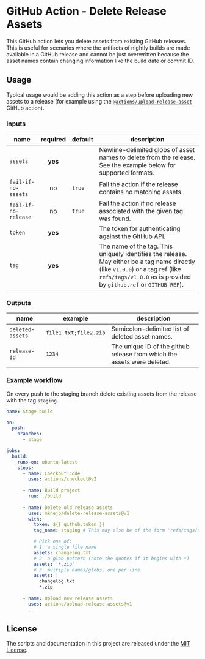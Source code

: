 # GitHub Action - Delete Release Assets

This GitHub action lets you delete assets from existing GitHub releases. This is useful for scenarios where the artifacts of nightly builds are made available in a GitHub release and cannot be just overwritten because the asset names contain changing information like the build date or commit ID.

## Usage

Typical usage would be adding this action as a step before uploading new assets to a release (for example using the [`@actions/upload-release-asset`](https://www.github.com/actions/upload-release-asset) GitHub action).

### Inputs

| name                 | required | default | description                                                            
|----------------------|:--------:|---------|-------------
| `assets`             | **yes**  |         | Newline-delimited globs of asset names to delete from the release. See the example below for supported formats.
| `fail-if-no-assets`  | no       | `true`  | Fail the action if the release contains no matching assets.
| `fail-if-no-release` | no       | `true`  | Fail the action if no release associated with the given tag was found.
| `token`              | **yes**  |         | The token for authenticating against the GitHub API.
| `tag`                | **yes**  |         | The name of the tag. This uniquely identifies the release. May either be a tag name directly (like `v1.0.0`) or a tag ref (like `refs/tags/v1.0.0` as is provided by `github.ref` or `GITHUB_REF`).

### Outputs

| name             | example               | description 
|------------------|-----------------------|-------------
| `deleted-assets` | `file1.txt;file2.zip` | Semicolon-delimited list of deleted asset names.
| `release-id`     | `1234`                | The unique ID of the github release from which the assets were deleted.

### Example workflow

On every push to the staging branch delete existing assets from the release with the tag `staging`.

```yaml
name: Stage build

on:
  push:
    branches:
      - stage

jobs:
  build:
    runs-on: ubuntu-latest
    steps:
      - name: Checkout code
        uses: actions/checkout@v2
        
      - name: Build project
        run: ./build
        
      - name: Delete old release assets
        uses: mknejp/delete-release-assets@v1
        with:
          token: ${{ github.token }}
          tag_name: staging # This may also be of the form 'refs/tags/staging'

          # Pick one of:
          # 1. a single file name
          assets: changelog.txt
          # 2. a glob pattern (note the quotes if it begins with *)
          assets: '*.zip'
          # 3. multiple names/globs, one per line
          assets: | 
            changelog.txt
            *.zip
            
      - name: Upload new release assets
        uses: actions/upload-release-assets@v1
        ...
```

## License

The scripts and documentation in this project are released under the [MIT License](LICENSE).

